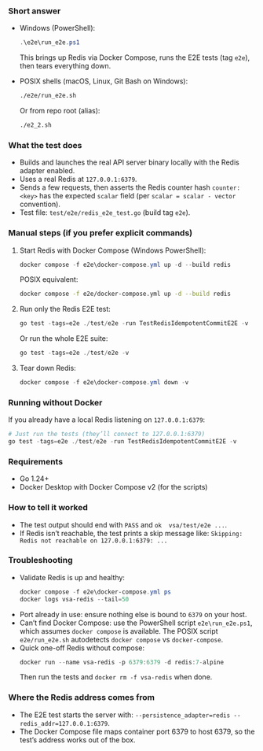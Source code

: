 ### Short answer
- Windows (PowerShell):
  ```powershell
  .\e2e\run_e2e.ps1
  ```
  This brings up Redis via Docker Compose, runs the E2E tests (tag `e2e`), then tears everything down.

- POSIX shells (macOS, Linux, Git Bash on Windows):
  ```sh
  ./e2e/run_e2e.sh
  ```
  Or from repo root (alias):
  ```sh
  ./e2_2.sh
  ```

### What the test does
- Builds and launches the real API server binary locally with the Redis adapter enabled.
- Uses a real Redis at `127.0.0.1:6379`.
- Sends a few requests, then asserts the Redis counter hash `counter:<key>` has the expected `scalar` field (per `scalar = scalar - vector` convention).
- Test file: `test/e2e/redis_e2e_test.go` (build tag `e2e`).

### Manual steps (if you prefer explicit commands)
1) Start Redis with Docker Compose (Windows PowerShell):
   ```powershell
   docker compose -f e2e\docker-compose.yml up -d --build redis
   ```
   POSIX equivalent:
   ```sh
   docker compose -f e2e/docker-compose.yml up -d --build redis
   ```

2) Run only the Redis E2E test:
   ```powershell
   go test -tags=e2e ./test/e2e -run TestRedisIdempotentCommitE2E -v
   ```
   Or run the whole E2E suite:
   ```powershell
   go test -tags=e2e ./test/e2e -v
   ```

3) Tear down Redis:
   ```powershell
   docker compose -f e2e\docker-compose.yml down -v
   ```

### Running without Docker
If you already have a local Redis listening on `127.0.0.1:6379`:
```powershell
# Just run the tests (they’ll connect to 127.0.0.1:6379)
go test -tags=e2e ./test/e2e -run TestRedisIdempotentCommitE2E -v
```

### Requirements
- Go 1.24+
- Docker Desktop with Docker Compose v2 (for the scripts)

### How to tell it worked
- The test output should end with `PASS` and `ok  vsa/test/e2e ...`.
- If Redis isn’t reachable, the test prints a skip message like:
  `Skipping: Redis not reachable on 127.0.0.1:6379: ...`

### Troubleshooting
- Validate Redis is up and healthy:
  ```powershell
  docker compose -f e2e\docker-compose.yml ps
  docker logs vsa-redis --tail=50
  ```
- Port already in use: ensure nothing else is bound to `6379` on your host.
- Can’t find Docker Compose: use the PowerShell script `e2e\run_e2e.ps1`, which assumes `docker compose` is available. The POSIX script `e2e/run_e2e.sh` autodetects `docker compose` vs `docker-compose`.
- Quick one-off Redis without compose:
  ```powershell
  docker run --name vsa-redis -p 6379:6379 -d redis:7-alpine
  ```
  Then run the tests and `docker rm -f vsa-redis` when done.

### Where the Redis address comes from
- The E2E test starts the server with: `--persistence_adapter=redis --redis_addr=127.0.0.1:6379`.
- The Docker Compose file maps container port 6379 to host 6379, so the test’s address works out of the box.
